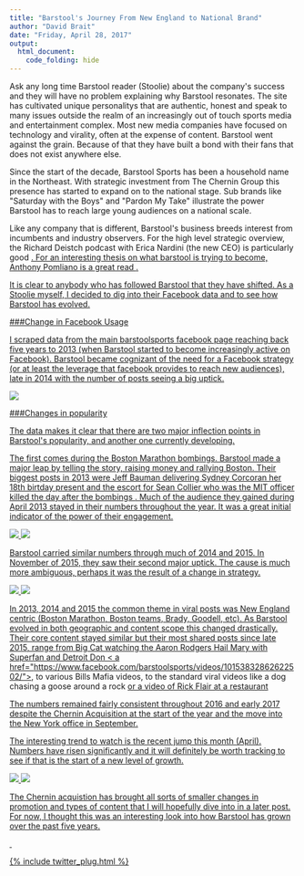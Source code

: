 ```yaml
---
title: "Barstool's Journey From New England to National Brand"
author: "David Brait"
date: "Friday, April 28, 2017"
output: 
  html_document:
    code_folding: hide
---
```


Ask any long time Barstool reader (Stoolie) about the company's success and they will have no problem explaining why Barstool resonates.  The site has cultivated unique personalitys that are authentic, honest and speak to many issues outside the realm of an increasingly out of touch sports media and entertainment complex.  Most new media companies have focused on technology and virality, often at the expense of content. Barstool went against the grain.  Because of that they have built a bond with their fans that does not exist anywhere else.

Since the start of the decade, Barstool Sports has been a household name in the Northeast.  With strategic investment from The Chernin Group this presence has started to expand on to the national stage. Sub brands like "Saturday with the Boys" and "Pardon My Take" illustrate the power Barstool has to reach large young audiences on a national scale.

Like any company that is different, Barstool's business breeds interest from incumbents and industry observers. For the high level strategic overview, the Richard Deistch podcast with Erica Nardini (the new CEO) is particularly good <a href="https://www.facebook.com/RichardDeitsch/posts/1328831270511252">.  For an interesting thesis on what barstool is trying to become, Anthony Pomliano is a great read <a href="https://medium.com/@apompliano/dave-portnoy-and-barstool-sports-secret-billion-dollar-plan-bb002ba429a7">.  

It is clear to anybody who has followed Barstool that they have shifted.  As a Stoolie myself, I decided to dig into their Facebook data and to see how Barstool has evolved.

###Change in Facebook Usage

I scraped data from the main barstoolsports facebook page reaching back five years to 2013 (when Barstool started to become increasingly active on Facebook).  Barstool became cognizant of the need for a Facebook strategy (or at least the leverage that facebook provides to reach new audiences), late in 2014 with the number of posts seeing a big uptick.

<img src="img/2013-present.png">

###Changes in popularity

The data makes it clear that there are two major inflection points in Barstool's popularity, and another one currently developing.

The first comes during the Boston Marathon bombings.  Barstool made a major leap by telling the story, raising money and rallying Boston.  Their biggest posts in 2013 were Jeff Bauman delivering Sydney Corcoran her 18th birtday present <a href="https://www.facebook.com/barstoolsports/photos/a.352575592501.188647.348156187501/10151640240762502/?type=3&theater"> and the escort for Sean Collier who was the MIT officer killed the day after the bombings <a href="https://www.facebook.com/barstoolsports/photos/a.352575592501.188647.348156187501/10151635290102502/?type=3&theater">.  Much of the audience they gained during April 2013 stayed in their numbers throughout the year.  It was a great initial indicator of the power of their engagement.  

<img src ="img/avg_shares_2013.png">
<img src="img/med_shares_2013.png">

Barstool carried similar numbers through much of 2014 and 2015.  In November of 2015, they saw their second major uptick.  The cause is much more ambiguous, perhaps it was the result of a change in strategy. 

<img src="img/med_shares_2015.png">
<img src="img/avg_shares_2015.png">

In 2013, 2014 and 2015 the common theme in viral posts was New England centric (Boston Marathon, Boston teams, Brady, Goodell, etc).  As Barstool evolved in both geographic and content scope this changed drastically.  Their core content stayed similar but their most shared posts since late 2015, range from Big Cat watching the Aaron Rodgers Hail Mary with Superfan and Detroit Don < a href="https://www.facebook.com/barstoolsports/videos/10153832862622502/">, to various Bills Mafia videos, to the standard viral videos like  a dog chasing a goose around a rock <a href="https://www.facebook.com/barstoolsports/videos/10154656453582502/"> or a video of Rick Flair at a restaurant <a href="https://www.facebook.com/barstoolsports/videos/10154574992232502/">

The numbers remained fairly consistent throughout 2016 and early 2017 despite the Chernin Acquisition at the start of the year and the move into the New York office in September.

The interesting trend to watch is the recent jump this month (April).  Numbers have risen significantly and it will definitely be worth tracking to see if that is the start of a new level of growth.

<img src="img/avg_shares_1617.png">
<img src="img/med_shares_1617.png">

The Chernin acquistion has brought all sorts of smaller changes in promotion and types of content that I will hopefully dive into in a later post.  For now, I thought this was an interesting look into how Barstool has grown over the past five years.

&nbsp;

{% include twitter_plug.html %}

